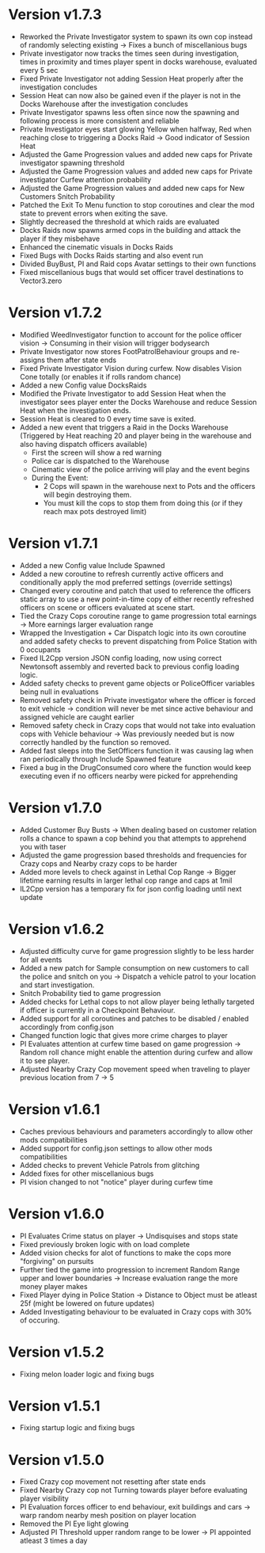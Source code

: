 # Version v1.7.3
- Reworked the Private Investigator system to spawn its own cop instead of randomly selecting existing -> Fixes a bunch of miscellanious bugs
- Private investigator now tracks the times seen during investigation, times in proximity and times player spent in docks warehouse, evaluated every 5 sec
- Fixed Private Investigator not adding Session Heat properly after the investigation concludes
- Session Heat can now also be gained even if the player is not in the Docks Warehouse after the investigation concludes
- Private Investigator spawns less often since now the spawning and following process is more consistent and reliable
- Private Investigator eyes start glowing Yellow when halfway, Red when reaching close to triggering a Docks Raid -> Good indicator of Session Heat
- Adjusted the Game Progression values and added new caps for Private investigator spawning threshold
- Adjusted the Game Progression values and added new caps for Private investigator Curfew attention probability
- Adjusted the Game Progression values and added new caps for New Customers Snitch Probability
- Patched the Exit To Menu function to stop coroutines and clear the mod state to prevent errors when exiting the save.
- Slightly decreased the threshold at which raids are evaluated
- Docks Raids now spawns armed cops in the building and attack the player if they misbehave
- Enhanced the cinematic visuals in Docks Raids
- Fixed Bugs with Docks Raids starting and also event run
- Divided BuyBust, PI and Raid cops Avatar settings to their own functions
- Fixed miscellanious bugs that would set officer travel destinations to Vector3.zero

# Version v1.7.2
- Modified WeedInvestigator function to account for the police officer vision -> Consuming in their vision will trigger bodysearch
- Private Investigator now stores FootPatrolBehaviour groups and re-assigns them after state ends
- Fixed Private Investigator Vision during curfew. Now disables Vision Cone totally (or enables it if rolls random chance)
- Added a new Config value DocksRaids
- Modified the Private Investigator to add Session Heat when the investigator sees player enter the Docks Warehouse and reduce Session Heat when the investigation ends.
- Session Heat is cleared to 0 every time save is exited.
- Added a new event that triggers a Raid in the Docks Warehouse (Triggered by Heat reaching 20 and player being in the warehouse and also having dispatch officers available)
  - First the screen will show a red warning
  - Police car is dispatched to the Warehouse
  - Cinematic view of the police arriving will play and the event begins
  - During the Event:
    - 2 Cops will spawn in the warehouse next to Pots and the officers will begin destroying them.
    - You must kill the cops to stop them from doing this (or if they reach max pots destroyed limit)

# Version v1.7.1
- Added a new Config value Include Spawned
- Added a new coroutine to refresh currently active officers and conditionally apply the mod preferred settings (override settings)
- Changed every coroutine and patch that used to reference the officers static array to use a new point-in-time copy of either recently refreshed officers on scene or officers evaluated at scene start.
- Tied the Crazy Cops coroutine range to game progression total earnings -> More earnings larger evaluation range
- Wrapped the Investigation + Car Dispatch logic into its own coroutine and added safety checks to prevent dispatching from Police Station with 0 occupants
- Fixed IL2Cpp version JSON config loading, now using correct Newtonsoft assembly and reverted back to previous config loading logic.
- Added safety checks to prevent game objects or PoliceOfficer variables being null in evaluations
- Removed safety check in Private investigator where the officer is forced to exit vehicle -> condition will never be met since active behaviour and assigned vehicle are caught earlier
- Removed safety check in Crazy cops that would not take into evaluation cops with Vehicle behaviour -> Was previously needed but is now correctly handled by the function so removed.
- Added fast sleeps into the SetOfficers function it was causing lag when ran periodically through Include Spawned feature
- Fixed a bug in the DrugConsumed coro where the function would keep executing even if no officers nearby were picked for apprehending

# Version v1.7.0
- Added Customer Buy Busts -> When dealing based on customer relation rolls a chance to spawn a cop behind you that attempts to apprehend you with taser
- Adjusted the game progression based thresholds and frequencies for Crazy cops and Nearby crazy cops to be harder
- Added more levels to check against in Lethal Cop Range -> Bigger lifetime earning results in larger lethal cop range and caps at 1mil
- IL2Cpp version has a temporary fix for json config loading until next update

# Version v1.6.2
- Adjusted difficulty curve for game progression slightly to be less harder for all events
- Added a new patch for Sample consumption on new customers to call the police and snitch on you -> Dispatch a vehicle patrol to your location and start investigation.
- Snitch Probability tied to game progression
- Added checks for Lethal cops to not allow player being lethally targeted if officer is currently in a Checkpoint Behaviour.
- Added support for all coroutines and patches to be disabled / enabled accordingly from config.json
- Changed function logic that gives more crime charges to player
- PI Evaluates attention at curfew time based on game progression -> Random roll chance might enable the attention during curfew and allow it to see player.
- Adjusted Nearby Crazy Cop movement speed when traveling to player previous location from 7 -> 5

# Version v1.6.1
- Caches previous behaviours and parameters accordingly to allow other mods compatibilities
- Added support for config.json settings to allow other mods compatibilities
- Added checks to prevent Vehicle Patrols from glitching
- Added fixes for other miscellanious bugs
- PI vision changed to not "notice" player during curfew time

# Version v1.6.0
- PI Evaluates Crime status on player -> Undisquises and stops state
- Fixed previously broken logic with on load complete
- Added vision checks for alot of functions to make the cops more "forgiving" on pursuits
- Further tied the game into progression to increment Random Range upper and lower boundaries -> Increase evaluation range the more money player makes
- Fixed Player dying in Police Station -> Distance to Object must be atleast 25f (might be lowered on future updates)
- Added Investigating behaviour to be evaluated in Crazy cops with 30% of occuring.

# Version v1.5.2
- Fixing melon loader logic and fixing bugs

# Version v1.5.1
- Fixing startup logic and fixing bugs

# Version v1.5.0
- Fixed Crazy cop movement not resetting after state ends
- Fixed Nearby Crazy cop not Turning towards player before evaluating player visibility
- PI Evaluation forces officer to end behaviour, exit buildings and cars -> warp random nearby mesh position on player location
- Removed the PI Eye light glowing
- Adjusted PI Threshold upper random range to be lower -> PI appointed atleast 3 times a day
